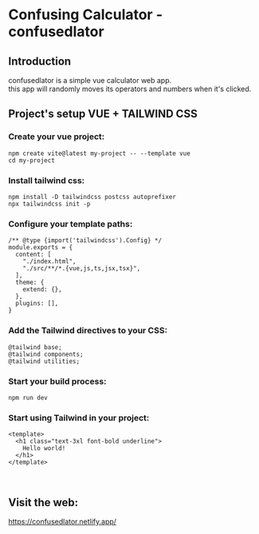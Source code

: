 # Confusing Calculator - confusedlator

## Introduction

confusedlator is a simple vue calculator web app. <br>
this app will randomly moves its operators and numbers when it's clicked.

## Project's setup VUE + TAILWIND CSS

### Create your vue project: <br>
```
npm create vite@latest my-project -- --template vue
cd my-project
```
### Install tailwind css:
```
npm install -D tailwindcss postcss autoprefixer
npx tailwindcss init -p
```
### Configure your template paths:
```
/** @type {import('tailwindcss').Config} */
module.exports = {
  content: [
    "./index.html",
    "./src/**/*.{vue,js,ts,jsx,tsx}",
  ],
  theme: {
    extend: {},
  },
  plugins: [],
}
```
### Add the Tailwind directives to your CSS:
```
@tailwind base;
@tailwind components;
@tailwind utilities;
```
### Start your build process:
```
npm run dev
```
### Start using Tailwind in your project:
```
<template>
  <h1 class="text-3xl font-bold underline">
    Hello world!
  </h1>
</template>
```

<br>


## Visit the web:
https://confusedlator.netlify.app/
